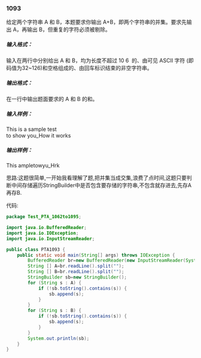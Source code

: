 ### 1093
给定两个字符串 A 和 B，本题要求你输出 A+B，即两个字符串的并集。要求先输出 A，再输出 B，但重复的字符必须被剔除。  

##### 输入格式：  
输入在两行中分别给出 A 和 B，均为长度不超过 10
​6
​​ 的、由可见 ASCII 字符 (即码值为32~126)和空格组成的、由回车标识结束的非空字符串。  

##### 输出格式：  
在一行中输出题面要求的 A 和 B 的和。  

##### 输入样例：  
This is a sample test  
to show you_How it works  
##### 输出样例：  
This ampletowyu_Hrk  

思路:这题很简单,一开始我看理解了题,把并集当成交集,浪费了点时间,这题只要判断中间存储遍历StringBuilder中是否包含要存储的字符串,不包含就存进去,先存A再存B.  

代码:  
```java
package Test_PTA_1062to1095;

import java.io.BufferedReader;
import java.io.IOException;
import java.io.InputStreamReader;

public class PTA1093 {
    public static void main(String[] args) throws IOException {
        BufferedReader br=new BufferedReader(new InputStreamReader(System.in));
        String [] A=br.readLine().split("");
        String [] B=br.readLine().split("");
        StringBuilder sb=new StringBuilder();
        for (String s : A) {
            if (!sb.toString().contains(s)) {
                sb.append(s);
            }
        }
        for (String s : B) {
            if (!sb.toString().contains(s)) {
                sb.append(s);
            }
        }
        System.out.println(sb);
    }
}
```
